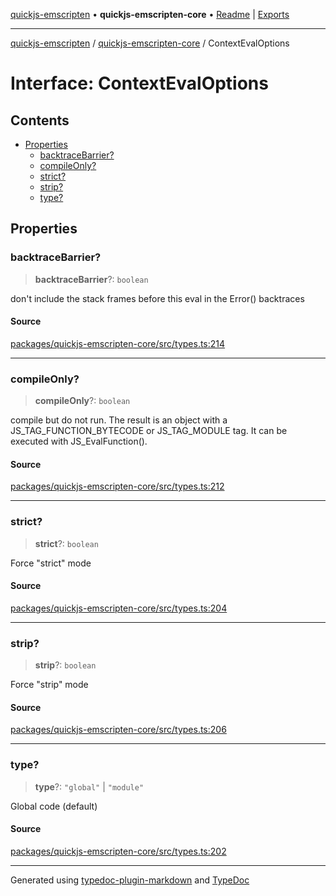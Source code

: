 [quickjs-emscripten](../../packages.md) • **quickjs-emscripten-core** • [Readme](../README.md) \| [Exports](../exports.md)

***

[quickjs-emscripten](../../packages.md) / [quickjs-emscripten-core](../exports.md) / ContextEvalOptions

# Interface: ContextEvalOptions

## Contents

- [Properties](ContextEvalOptions.md#properties)
  - [backtraceBarrier?](ContextEvalOptions.md#backtracebarrier)
  - [compileOnly?](ContextEvalOptions.md#compileonly)
  - [strict?](ContextEvalOptions.md#strict)
  - [strip?](ContextEvalOptions.md#strip)
  - [type?](ContextEvalOptions.md#type)

## Properties

### backtraceBarrier?

> **backtraceBarrier**?: `boolean`

don't include the stack frames before this eval in the Error() backtraces

#### Source

[packages/quickjs-emscripten-core/src/types.ts:214](https://github.com/justjake/quickjs-emscripten/blob/main/packages/quickjs-emscripten-core/src/types.ts#L214)

***

### compileOnly?

> **compileOnly**?: `boolean`

compile but do not run. The result is an object with a
JS_TAG_FUNCTION_BYTECODE or JS_TAG_MODULE tag. It can be executed
with JS_EvalFunction().

#### Source

[packages/quickjs-emscripten-core/src/types.ts:212](https://github.com/justjake/quickjs-emscripten/blob/main/packages/quickjs-emscripten-core/src/types.ts#L212)

***

### strict?

> **strict**?: `boolean`

Force "strict" mode

#### Source

[packages/quickjs-emscripten-core/src/types.ts:204](https://github.com/justjake/quickjs-emscripten/blob/main/packages/quickjs-emscripten-core/src/types.ts#L204)

***

### strip?

> **strip**?: `boolean`

Force "strip" mode

#### Source

[packages/quickjs-emscripten-core/src/types.ts:206](https://github.com/justjake/quickjs-emscripten/blob/main/packages/quickjs-emscripten-core/src/types.ts#L206)

***

### type?

> **type**?: `"global"` \| `"module"`

Global code (default)

#### Source

[packages/quickjs-emscripten-core/src/types.ts:202](https://github.com/justjake/quickjs-emscripten/blob/main/packages/quickjs-emscripten-core/src/types.ts#L202)

***

Generated using [typedoc-plugin-markdown](https://www.npmjs.com/package/typedoc-plugin-markdown) and [TypeDoc](https://typedoc.org/)
